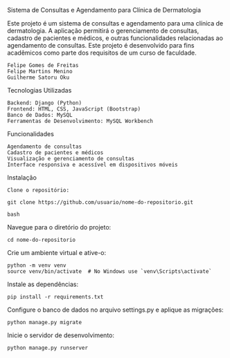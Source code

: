 Sistema de Consultas e Agendamento para Clínica de Dermatologia


Este projeto é um sistema de consultas e agendamento para uma clínica de dermatologia. A aplicação permitirá o gerenciamento de consultas, cadastro de pacientes e médicos, e outras funcionalidades relacionadas ao agendamento de consultas. Este projeto é desenvolvido para fins acadêmicos como parte dos requisitos de um curso de faculdade.

    Felipe Gomes de Freitas
    Felipe Martins Menino
    Guilherme Satoru Oku

Tecnologias Utilizadas

    Backend: Django (Python)
    Frontend: HTML, CSS, JavaScript (Bootstrap)
    Banco de Dados: MySQL
    Ferramentas de Desenvolvimento: MySQL Workbench

Funcionalidades

    Agendamento de consultas
    Cadastro de pacientes e médicos
    Visualização e gerenciamento de consultas
    Interface responsiva e acessível em dispositivos móveis

Instalação

    Clone o repositório:
    
    git clone https://github.com/usuario/nome-do-repositorio.git

    bash


Navegue para o diretório do projeto:

    cd nome-do-repositorio

Crie um ambiente virtual e ative-o:

    python -m venv venv
    source venv/bin/activate  # No Windows use `venv\Scripts\activate`

Instale as dependências:

    pip install -r requirements.txt

Configure o banco de dados no arquivo settings.py e aplique as migrações:

    python manage.py migrate

Inicie o servidor de desenvolvimento:

    python manage.py runserver
